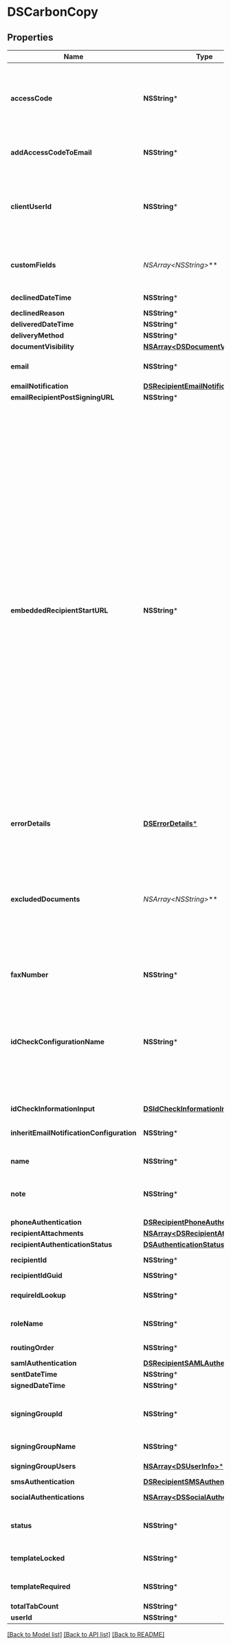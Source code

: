 # DSCarbonCopy

## Properties
Name | Type | Description | Notes
------------ | ------------- | ------------- | -------------
**accessCode** | **NSString*** | If a value is provided, the recipient must enter the value as the access code to view and sign the envelope.   Maximum Length: 50 characters and it must conform to the account’s access code format setting.  If blank, but the signer &#x60;accessCode&#x60; property is set in the envelope, then that value is used.  If blank and the signer &#x60;accessCode&#x60; property is not set, then the access code is not required. | [optional] 
**addAccessCodeToEmail** | **NSString*** | This Optional attribute indicates that the access code will be added to the email sent to the recipient; this nullifies the Security measure of Access Code on the recipient. | [optional] 
**clientUserId** | **NSString*** | Specifies whether the recipient is embedded or remote.   If the &#x60;clientUserId&#x60; property is not null then the recipient is embedded. Note that if the &#x60;ClientUserId&#x60; property is set and either &#x60;SignerMustHaveAccount&#x60; or &#x60;SignerMustLoginToSign&#x60; property of the account settings is set to  **true**, an error is generated on sending.ng.   Maximum length: 100 characters.  | [optional] 
**customFields** | **NSArray&lt;NSString*&gt;*** | An optional array of strings that allows the sender to provide custom data about the recipient. This information is returned in the envelope status but otherwise not used by DocuSign. Each customField string can be a maximum of 100 characters. | [optional] 
**declinedDateTime** | **NSString*** | The date and time the recipient declined the document. | [optional] 
**declinedReason** | **NSString*** | The reason the recipient declined the document. | [optional] 
**deliveredDateTime** | **NSString*** | Reserved: For DocuSign use only. | [optional] 
**deliveryMethod** | **NSString*** | Reserved: For DocuSign use only. | [optional] 
**documentVisibility** | [**NSArray&lt;DSDocumentVisibility&gt;***](DSDocumentVisibility.md) |  | [optional] 
**email** | **NSString*** | Email id of the recipient. Notification of the document to sign is sent to this email id.   Maximum length: 100 characters.  | [optional] 
**emailNotification** | [**DSRecipientEmailNotification***](DSRecipientEmailNotification.md) |  | [optional] 
**emailRecipientPostSigningURL** | **NSString*** |  | [optional] 
**embeddedRecipientStartURL** | **NSString*** | Specifies a sender provided valid URL string for redirecting an embedded recipient. When using this option, the embedded recipient still receives an email from DocuSign, just as a remote recipient would. When the document link in the email is clicked the recipient is redirected, through DocuSign, to the supplied URL to complete their actions. When routing to the URL, the sender’s system (the server responding to the URL) must request a recipient token to launch a signing session.   If set to &#x60;SIGN_AT_DOCUSIGN&#x60;, the recipient is directed to an embedded signing or viewing process directly at DocuSign. The signing or viewing action is initiated by the DocuSign system and the transaction activity and Certificate of Completion records will reflect this. In all other ways the process is identical to an embedded signing or viewing operation that is launched by any partner.  It is important to remember that in a typical embedded workflow the authentication of an embedded recipient is the responsibility of the sending application, DocuSign expects that senders will follow their own process for establishing the recipient’s identity. In this workflow the recipient goes through the sending application before the embedded signing or viewing process in initiated. However, when the sending application sets &#x60;EmbeddedRecipientStartURL&#x3D;SIGN_AT_DOCUSIGN&#x60;, the recipient goes directly to the embedded signing or viewing process bypassing the sending application and any authentication steps the sending application would use. In this case, DocuSign recommends that you use one of the normal DocuSign authentication features (Access Code, Phone Authentication, SMS Authentication, etc.) to verify the identity of the recipient.  If the &#x60;clientUserId&#x60; property is NOT set, and the &#x60;embeddedRecipientStartURL&#x60; is set, DocuSign will ignore the redirect URL and launch the standard signing process for the email recipient. Information can be appended to the embedded recipient start URL using merge fields. The available merge fields items are: envelopeId, recipientId, recipientName, recipientEmail, and customFields. The &#x60;customFields&#x60; property must be set fort the recipient or envelope. The merge fields are enclosed in double brackets.   *Example*:   &#x60;http://senderHost/[[mergeField1]]/ beginSigningSession? [[mergeField2]]&amp;[[mergeField3]]&#x60;  | [optional] 
**errorDetails** | [**DSErrorDetails***](DSErrorDetails.md) |  | [optional] 
**excludedDocuments** | **NSArray&lt;NSString*&gt;*** | Specifies the documents that are not visible to this recipient. Document Visibility must be enabled for the account and the &#x60;enforceSignerVisibility&#x60; property must be set to **true** for the envelope to use this.  When enforce signer visibility is enabled, documents with tabs can only be viewed by signers that have a tab on that document. Recipients that have an administrative role (Agent, Editor, or Intermediaries) or informational role (Certified Deliveries or Carbon Copies) can always see all the documents in an envelope, unless they are specifically excluded using this setting when an envelope is sent. Documents that do not have tabs are always visible to all recipients, unless they are specifically excluded using this setting when an envelope is sent. | [optional] 
**faxNumber** | **NSString*** | Reserved: | [optional] 
**idCheckConfigurationName** | **NSString*** | Specifies authentication check by name. The names used here must be the same as the authentication type names used by the account (these name can also be found in the web console sending interface in the Identify list for a recipient,) This overrides any default authentication setting.  *Example*: Your account has ID Check and SMS Authentication available and in the web console Identify list these appear as &#39;ID Check $&#39; and &#39;SMS Auth $&#39;. To use ID check in an envelope, the idCheckConfigurationName should be &#39;ID Check &#39;. If you wanted to use SMS, it would be &#39;SMS Auth $&#39; and you would need to add you would need to add phone number information to the &#x60;smsAuthentication&#x60; node. | [optional] 
**idCheckInformationInput** | [**DSIdCheckInformationInput***](DSIdCheckInformationInput.md) |  | [optional] 
**inheritEmailNotificationConfiguration** | **NSString*** | When set to **true** and the envelope recipient creates a DocuSign account after signing, the Manage Account Email Notification settings are used as the default settings for the recipient&#39;s account.  | [optional] 
**name** | **NSString*** | legal name of the recipient.  Maximum Length: 100 characters. | [optional] 
**note** | **NSString*** | Specifies a note that is unique to this recipient. This note is sent to the recipient via the signing email. The note displays in the signing UI near the upper left corner of the document on the signing screen.  Maximum Length: 1000 characters. | [optional] 
**phoneAuthentication** | [**DSRecipientPhoneAuthentication***](DSRecipientPhoneAuthentication.md) |  | [optional] 
**recipientAttachments** | [**NSArray&lt;DSRecipientAttachment&gt;***](DSRecipientAttachment.md) | Reserved: | [optional] 
**recipientAuthenticationStatus** | [**DSAuthenticationStatus***](DSAuthenticationStatus.md) |  | [optional] 
**recipientId** | **NSString*** | Unique for the recipient. It is used by the tab element to indicate which recipient is to sign the Document. | [optional] 
**recipientIdGuid** | **NSString*** |  | [optional] 
**requireIdLookup** | **NSString*** | When set to **true**, the recipient is required to use the specified ID check method (including Phone and SMS authentication) to validate their identity.  | [optional] 
**roleName** | **NSString*** | Optional element. Specifies the role name associated with the recipient.&lt;br/&gt;&lt;br/&gt;This is required when working with template recipients. | [optional] 
**routingOrder** | **NSString*** | Specifies the routing order of the recipient in the envelope.  | [optional] 
**samlAuthentication** | [**DSRecipientSAMLAuthentication***](DSRecipientSAMLAuthentication.md) |  | [optional] 
**sentDateTime** | **NSString*** | The date and time the envelope was sent. | [optional] 
**signedDateTime** | **NSString*** | Reserved: For DocuSign use only.  | [optional] 
**signingGroupId** | **NSString*** | When set to **true** and the feature is enabled in the sender&#39;s account, the signing recipient is required to draw signatures and initials at each signature/initial tab ( instead of adopting a signature/initial style or only drawing a signature/initial once). | [optional] 
**signingGroupName** | **NSString*** | The display name for the signing group.   Maximum Length: 100 characters.  | [optional] 
**signingGroupUsers** | [**NSArray&lt;DSUserInfo&gt;***](DSUserInfo.md) | A complex type that contains information about users in the signing group. | [optional] 
**smsAuthentication** | [**DSRecipientSMSAuthentication***](DSRecipientSMSAuthentication.md) |  | [optional] 
**socialAuthentications** | [**NSArray&lt;DSSocialAuthentication&gt;***](DSSocialAuthentication.md) |  Lists the social ID type that can be used for recipient authentication. | [optional] 
**status** | **NSString*** | Indicates the envelope status. Valid values are:  * sent - The envelope is sent to the recipients.  * created - The envelope is saved as a draft and can be modified and sent later. | [optional] 
**templateLocked** | **NSString*** | When set to **true**, the sender cannot change any attributes of the recipient. Used only when working with template recipients.  | [optional] 
**templateRequired** | **NSString*** | When set to **true**, the sender may not remove the recipient. Used only when working with template recipients. | [optional] 
**totalTabCount** | **NSString*** |  | [optional] 
**userId** | **NSString*** |  | [optional] 

[[Back to Model list]](../README.md#documentation-for-models) [[Back to API list]](../README.md#documentation-for-api-endpoints) [[Back to README]](../README.md)


